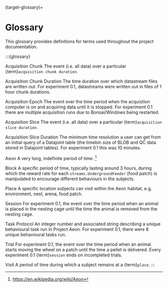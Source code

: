 (target-glossary)=
# Glossary

This glossary provides definitions for terms used throughout the project documentation.

:::{glossary}

Acquisition Chunk
    The event (i.e. all data) over a particular {term}`acquisition chunk duration`.

Acquisition Chunk Duration
    The time duration over which datastream files are written out. For experiment 0.1, datastreams were written out in files of 1 hour chunk durations.

Acquisition Epoch
    The event over the time period when the acquistion computer is on and acquiring data until it is stopped. For experiment 0.1 there are multiple acquisition runs due to Bonsai/Windows being restarted.

Acquisition Slice
    The event (i.e. all data) over a particular {term}`acquisition slice duration`.

Acquisition Slice Duration
    The minimum time resolution a user can get from an initial query of a Datajoint table (the timebin size of BLOB and QC data stored in Datajoint tables). For experiment 0.1 this was 10 minutes.

Aeon
    A very long, indefinite period of time. [^1]

Block
    A specific period of time, typically lasting around 3 hours, during which the reward rate for each `streams.UndergroundFeeder` (food patch) is manipulated to encourage different behaviours in the subjects.

Place
    A specific location subjects can visit within the Aeon habitat, e.g. environment, nest, arena, food patch.

Session
    For experiment 0.1, the event over the time period when an animal is placed in the nesting cage until the time the animal is removed from the nesting cage.

Task Protocol
    An integer number and associated string describing a unique behavioural task run in Project Aeon. For experiment 0.1, there were 8 unique behavioural tasks run.

Trial
    For experiment 0.1, the event over the time period when an animal starts moving the wheel on a patch until the time a pellet is delivered. Every experiment 0.1 {term}`session` ends on incompleted trials.

Visit
    A period of time during which a subject remains at a {term}`place`.
:::

[^1]: https://en.wikipedia.org/wiki/Aeon